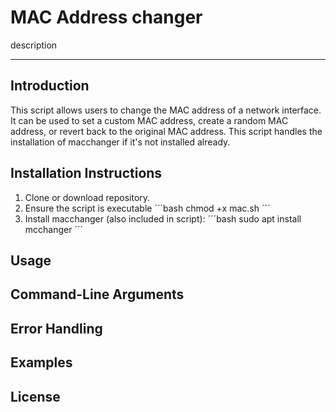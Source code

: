 # MAC Address changer
description

---
## Introduction
This script allows users to change the MAC address of a network interface. It can be used to set a custom MAC address, create a random MAC address, or revert back to the original MAC address. This script handles the installation of macchanger if it's not installed already. 









## Installation Instructions
1. Clone or download repository.
2. Ensure the script is executable
´´´bash
chmod +x mac.sh
´´´
3. Install macchanger (also included in script):
´´´bash
sudo apt install mcchanger
´´´



## Usage



## Command-Line Arguments



## Error Handling



## Examples



## License



